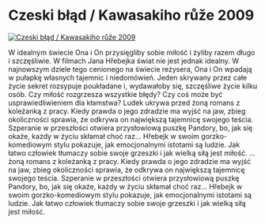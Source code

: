 Czeski błąd / Kawasakiho růže 2009 
=============
[![Czeski błąd / Kawasakiho růže 2009 ](http://vidos.pl/images/player.gif)](http://vidos.pl/czeski-blad-kawasakiho-re-2009)

 W idealnym świecie Ona i On przysięgliby sobie miłość i żyliby razem długo i szczęśliwie. W filmach Jana Hřebejka świat nie jest jednak idealny. W najnowszym dziele tego cenionego na świecie reżysera, Ona i On wpadają w pułapkę własnych tajemnic i niedomówień. Jeden skrywany przez całe życie sekret rozsypuje poukładane i, wydawałoby się, szczęśliwe życie kilku osób. Czy miłość rozgrzesza wszystkie błędy? Czy coś może być usprawiedliwieniem dla kłamstwa? Ludek ukrywa przed żoną romans z koleżanką z pracy. Kiedy prawda o jego zdradzie ma wyjść na jaw, zbieg okoliczności sprawia, że odkrywa on największą tajemnicę swojego teścia. Szperanie w przeszłości otwiera przysłowiową puszkę Pandory, bo, jak się okaże, każdy w życiu skłamał choć raz... Hřebejk w swoim gorzko-komediowym stylu pokazuje, jak emocjonalnymi istotami są ludzie. Jak łatwo człowiek tłumaczy sobie swoje grzeszki i jak wielką siłą jest miłość.  ... żoną romans z koleżanką z pracy. Kiedy prawda o jego zdradzie ma wyjść na jaw, zbieg okoliczności sprawia, że odkrywa on największą tajemnicę swojego teścia. Szperanie w przeszłości otwiera przysłowiową puszkę Pandory, bo, jak się okaże, każdy w życiu skłamał choć raz... Hřebejk w swoim gorzko-komediowym stylu pokazuje, jak emocjonalnymi istotami są ludzie. Jak łatwo człowiek tłumaczy sobie swoje grzeszki i jak wielką siłą jest miłość.
